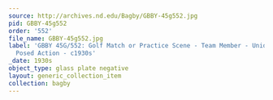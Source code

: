 ```yaml
---
source: http://archives.nd.edu/Bagby/GBBY-45g552.jpg
pid: GBBY-45g552
order: '552'
file_name: GBBY-45g552.jpg
label: 'GBBY 45G/552: Golf Match or Practice Scene - Team Member - Unidentified -
  Posed Action - c1930s'
_date: 1930s
object_type: glass plate negative
layout: generic_collection_item
collection: bagby
---
```


